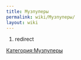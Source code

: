 ```yaml
---
title: Музпуперы
permalink: wiki/Музпуперы/
layout: wiki
---
```


1.  redirect

[Категория:Музпуперы](Категория:Музпуперы "wikilink")
